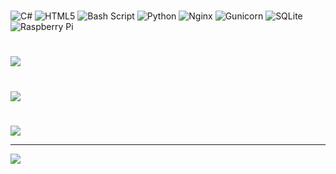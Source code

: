 
#
![C#](https://img.shields.io/badge/c%23-%23239120.svg?style=for-the-badge&logo=csharp&logoColor=white) ![HTML5](https://img.shields.io/badge/html5-%23E34F26.svg?style=for-the-badge&logo=html5&logoColor=white) ![Bash Script](https://img.shields.io/badge/bash_script-%23121011.svg?style=for-the-badge&logo=gnu-bash&logoColor=white) ![Python](https://img.shields.io/badge/python-3670A0?style=for-the-badge&logo=python&logoColor=ffdd54) ![Nginx](https://img.shields.io/badge/nginx-%23009639.svg?style=for-the-badge&logo=nginx&logoColor=white) ![Gunicorn](https://img.shields.io/badge/gunicorn-%298729.svg?style=for-the-badge&logo=gunicorn&logoColor=white) ![SQLite](https://img.shields.io/badge/sqlite-%2307405e.svg?style=for-the-badge&logo=sqlite&logoColor=white) ![Raspberry Pi](https://img.shields.io/badge/-Raspberry_Pi-C51A4A?style=for-the-badge&logo=Raspberry-Pi)
#
![](https://github-readme-stats.vercel.app/api?username=niknikgle&theme=dark&hide_border=false&include_all_commits=false&count_private=false)<br/>
#
![](https://nirzak-streak-stats.vercel.app/?user=niknikgle&theme=dark&hide_border=false)<br/>
#
![](https://github-readme-stats.vercel.app/api/top-langs/?username=niknikgle&theme=dark&hide_border=false&include_all_commits=false&count_private=false&layout=compact)

---
[![](https://visitcount.itsvg.in/api?id=niknikgle&icon=0&color=0)](https://visitcount.itsvg.in)

<!-- Proudly created with GPRM ( https://gprm.itsvg.in ) -->

